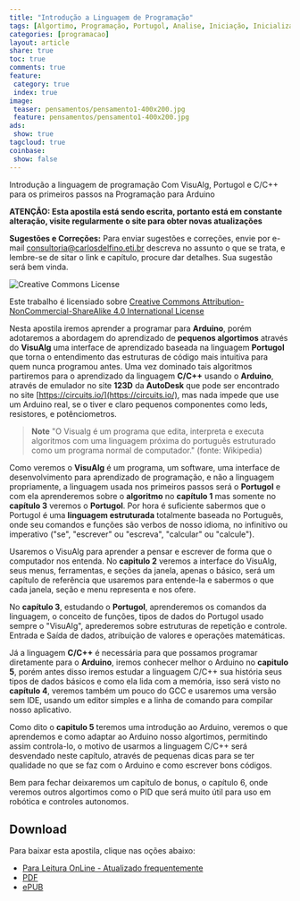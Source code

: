 ```yaml
---
title: "Introdução a Linguagem de Programação" 
tags: [Algortimo, Programação, Portugol, Analise, Iniciação, Inicialização, Primeiros Passos, Linguagem, C, C++, Arduino, Pelles C, Fluxograma, Dia]
categories: [programacao]
layout: article
share: true
toc: true
comments: true
feature:
 category: true
 index: true
image:
 teaser: pensamentos/pensamento1-400x200.jpg
 feature: pensamentos/pensamento1-400x200.jpg
ads: 
 show: true
tagcloud: true
coinbase:
 show: false
---
```


Introdução a linguagem de programação Com VisuAlg, Portugol e C/C++ para os primeiros passos na Programação para Arduino

<!--more-->

**ATENÇÃO: Esta apostila está sendo escrita, portanto está em constante alteração, visite regularmente o site para obter novas atualizações**

**Sugestões e Correções:** Para enviar sugestões e correções, envie por e-mail consultoria@carlosdelfino.eti.br descreva no assunto o que se trata, e lembre-se de sitar o link e capítulo, procure dar detalhes. Sua sugestão será bem vinda.


![Creative Commons License](https://i.creativecommons.org/l/by-nc-sa/4.0/88x31.png)

Este trabalho é licensiado sobre [Creative Commons Attribution-NonCommercial-ShareAlike 4.0 International License](http://creativecommons.org/licenses/by-nc-sa/4.0/)

Nesta apostila iremos aprender a programar para **Arduino**, porém adotaremos a abordagem do aprendizado de **pequenos algortimos** através do **VisuAlg** uma interface de aprendizado baseada na linguagem **Portugol** que torna o entendimento das estruturas de código mais intuitiva para quem nunca programou antes. Uma vez dominado tais algoritmos partiremos para o aprendizado da linguagem **C/C++** usando o **Arduino**, através de emulador no site **123D** da **AutoDesk** que pode ser encontrado no site [https://circuits.io/](https://circuits.io/), mas nada impede que use um Arduino real, se o tiver e claro pequenos componentes como leds, resistores, e potênciometros.

> **Note**  "O Visualg é um programa que edita, interpreta e executa algoritmos com uma linguagem próxima do português estruturado como um programa normal de computador." (fonte: Wikipedia)

Como veremos o **VisuAlg** é um programa, um software, uma interface de desenvolvimento para aprendizado de programação, e não a linguagem propriamente, a linguagem usada nos primeiros passos será o **Portugol** e com ela aprenderemos sobre o **algoritmo** no **capítulo 1** mas somente no **capítulo 3** veremos o  **Portugol**. Por hora é suficiente sabermos que o Portugol é uma **linguagem estruturada** totalmente baseada no Português, onde seu comandos e funções são verbos de nosso idioma, no infinitivo ou imperativo ("se", "escrever" ou "escreva", "calcular" ou "calcule"). 

Usaremos o VisuAlg para aprender a pensar e escrever de forma que o computador nos entenda. No **capitulo 2** veremos a interface do VisuAlg, seus menus, ferramentas, e seções da janela, apenas o básico, será  um capítulo de referência que usaremos para entende-la e sabermos o que cada janela, seção e menu representa e nos ofere.

No **capítulo 3**, estudando o **Portugol**, aprenderemos os comandos da linguagem, o conceito de funções, tipos de dados do Portugol usado sempre o "VisuAlg", aprederemos sobre estruturas de repetição e controle. Entrada e Saída de dados, atribuição de valores e operações matemáticas.

Já a linguagem **C/C++** é necessária para que possamos programar diretamente para o **Arduino**, iremos conhecer melhor o Arduino no **capitulo 5**, porém antes disso iremos estudar a linguagem C/C++ sua história seus tipos de dados básicos e como ela lida com a memória, isso será visto no **capítulo 4**, veremos também um pouco do GCC e usaremos uma versão sem IDE, usando um editor simples e a linha de comando para compilar nosso aplicativo.

Como dito o **capitulo 5** teremos uma introdução ao Arduino, veremos o que aprendemos e como adaptar ao Arduino nosso algortimos, permitindo assim controla-lo, o motivo de usarmos a linguagem C/C++ será desvendado neste capítulo, através de pequenas dicas para se ter qualidade no que se faz com o Arduino e como escrever bons códigos.

Bem para fechar deixaremos um capítulo de bonus, o capítulo 6, onde veremos outros algortimos como o PID que será muito útil para uso em robótica e controles autonomos.

## Download

Para baixar esta apostila, clique nas oções abaixo:

* [Para Leitura OnLine - Atualizado frequentemente](http://ilp.ed.carlosdelfino.eti.br)
* [PDF](https://www.gitbook.com/download/pdf/book/cursoarduino/introducao-a-linguagem-de-programacao)
* [ePUB](https://www.gitbook.com/download/epub/book/cursoarduino/introducao-a-linguagem-de-programacao)


